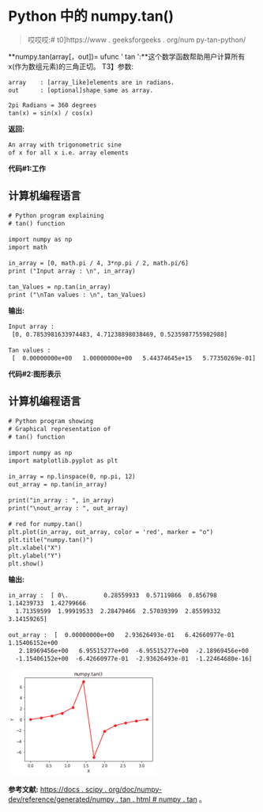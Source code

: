# Python 中的 numpy.tan()

> 哎哎哎:# t0]https://www . geeksforgeeks . org/num py-tan-python/

**numpy.tan(array[，out])= ufunc ' tan ':**这个数学函数帮助用户计算所有 x(作为数组元素)的三角正切。
T3】参数:

```
array    : [array_like]elements are in radians.
out      : [optional]shape same as array.  
```

```
2pi Radians = 360 degrees
tan(x) = sin(x) / cos(x)
```

**返回:**

```
An array with trigonometric sine
of x for all x i.e. array elements 
```

**代码#1:工作**

## 计算机编程语言

```
# Python program explaining
# tan() function

import numpy as np
import math

in_array = [0, math.pi / 4, 3*np.pi / 2, math.pi/6]
print ("Input array : \n", in_array)

tan_Values = np.tan(in_array)
print ("\nTan values : \n", tan_Values)
```

**输出:**

```
Input array : 
 [0, 0.7853981633974483, 4.71238898038469, 0.5235987755982988]

Tan values : 
 [  0.00000000e+00   1.00000000e+00   5.44374645e+15   5.77350269e-01]
```

**代码#2:图形表示**

## 计算机编程语言

```
# Python program showing
# Graphical representation of
# tan() function

import numpy as np
import matplotlib.pyplot as plt

in_array = np.linspace(0, np.pi, 12)
out_array = np.tan(in_array)

print("in_array : ", in_array)
print("\nout_array : ", out_array)

# red for numpy.tan()
plt.plot(in_array, out_array, color = 'red', marker = "o")
plt.title("numpy.tan()")
plt.xlabel("X")
plt.ylabel("Y")
plt.show()
```

**输出:**

```
in_array :  [ 0\.          0.28559933  0.57119866  0.856798    1.14239733  1.42799666
  1.71359599  1.99919533  2.28479466  2.57039399  2.85599332  3.14159265]

out_array :  [  0.00000000e+00   2.93626493e-01   6.42660977e-01   1.15406152e+00
   2.18969456e+00   6.95515277e+00  -6.95515277e+00  -2.18969456e+00
  -1.15406152e+00  -6.42660977e-01  -2.93626493e-01  -1.22464680e-16]
```

![](img/d02541c2ec8edb317b97ea0175a1089f.png)

**参考文献:**
[https://docs . scipy . org/doc/numpy-dev/reference/generated/numpy . tan . html # numpy . tan](https://docs.scipy.org/doc/numpy-dev/reference/generated/numpy.tan.html#numpy.tan)
。